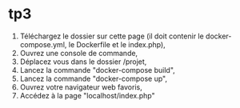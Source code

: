 # tp3
1) Téléchargez le dossier sur cette page (il doit contenir le docker-compose.yml, le Dockerfile et le index.php),
2) Ouvrez une console de commande,
3) Déplacez vous dans le dossier /projet,
4) Lancez la commande "docker-compose build",
5) Lancez la commande "docker-compose up",
6) Ouvrez votre navigateur web favoris,
7) Accédez à la page "localhost/index.php"
